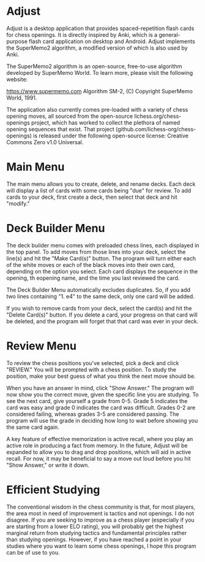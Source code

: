 # Adjust

Adjust is a desktop application that provides spaced-repetition flash cards for chess openings. It is directly inspired by Anki, which is a general-purpose flash card application on desktop and Android. Adjust implements the SuperMemo2 algorithm, a modified version of which is also used by Anki. 

The SuperMemo2 algorithm is an open-source, free-to-use algorithm developed by SuperMemo World. To learn more, please visit the following website: 

https://www.supermemo.com
Algorithm SM-2, (C) Copyright SuperMemo World, 1991.

The application also currently comes pre-loaded with a variety of chess opening moves, all sourced from the open-source lichess.org/chess-openings project, which has worked to collect the plethora of named opening sequences that exist. That project (github.com/lichess-org/chess-openings) is released under the following open-source license: Creative Commons Zero v1.0 Universal.

# Main Menu

The main menu allows you to create, delete, and rename decks. Each deck will display a list of cards with some cards being "due" for review. To add cards to your deck, first create a deck, then select that deck and hit "modify."

# Deck Builder Menu

The deck builder menu comes with preloaded chess lines, each displayed in the top panel. To add moves from those lines into your deck, select the line(s) and hit the "Make Card(s)" button. The program will turn either each of the white moves or each of the black moves into their own card, depending on the option you select. Each card displays the sequence in the opening, th eopening name, and the time you last reviewed the card.

The Deck Builder Menu automatically excludes duplicates. So, if you add two lines containing "1. e4" to the same deck, only one card will be added.

If you wish to remove cards from your deck, select the card(s) and hit the "Delete Card(s)" button. If you delete a card, your progress on that card will be deleted, and the program will forget that that card was ever in your deck.

# Review Menu

To review the chess positions you've selected, pick a deck and click "REVIEW." You will be prompted with a chess position. To study the position, make your best guess of what you think the next move should be. 

When you have an answer in mind, click "Show Answer." The program will now show you the correct move, given the specific line you are studying. To see the next card, give yourself a grade from 0-5. Grade 5 indicates the card was easy and grade 0 indicates the card was difficult. Grades 0-2 are considered failing, whereas grades 3-5 are considered passing. The program will use the grade in deciding how long to wait before showing you the same card again.

A key feature of effective memorization is active recall, where you play an active role in producing a fact from memory. In the future, Adjust will be expanded to allow you to drag and drop positions, which will aid in active recall. For now, it may be beneficial to say a move out loud before you hit "Show Answer," or write it down. 

# Efficient Studying

The conventional wisdom in the chess community is that, for most players, the area most in need of improvement is tactics and not openings. I do not disagree. If you are seeking to improve as a chess player (especially if you are starting from a lower ELO rating), you will probably get the highest marginal return from studying tactics and fundamental principles rather than studying openings. However, if you have reached a point in your studies where you want to learn some chess openings, I hope this program can be of use to you.
